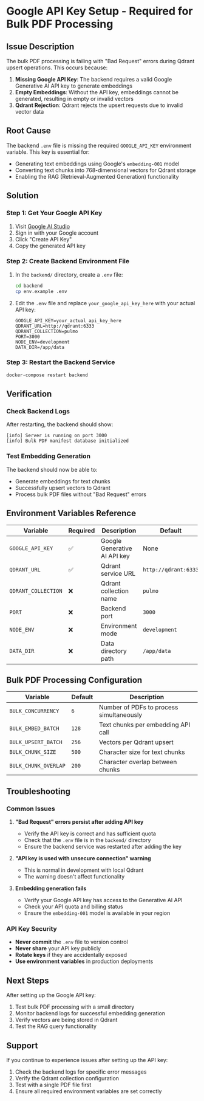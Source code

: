 # Google API Key Setup - Required for Bulk PDF Processing

## Issue Description
The bulk PDF processing is failing with "Bad Request" errors during Qdrant upsert operations. This occurs because:

1. **Missing Google API Key**: The backend requires a valid Google Generative AI API key to generate embeddings
2. **Empty Embeddings**: Without the API key, embeddings cannot be generated, resulting in empty or invalid vectors
3. **Qdrant Rejection**: Qdrant rejects the upsert requests due to invalid vector data

## Root Cause
The backend `.env` file is missing the required `GOOGLE_API_KEY` environment variable. This key is essential for:
- Generating text embeddings using Google's `embedding-001` model
- Converting text chunks into 768-dimensional vectors for Qdrant storage
- Enabling the RAG (Retrieval-Augmented Generation) functionality

## Solution

### Step 1: Get Your Google API Key
1. Visit [Google AI Studio](https://makersuite.google.com/app/apikey)
2. Sign in with your Google account
3. Click "Create API Key"
4. Copy the generated API key

### Step 2: Create Backend Environment File
1. In the `backend/` directory, create a `.env` file:
   ```bash
   cd backend
   cp env.example .env
   ```

2. Edit the `.env` file and replace `your_google_api_key_here` with your actual API key:
   ```env
   GOOGLE_API_KEY=your_actual_api_key_here
   QDRANT_URL=http://qdrant:6333
   QDRANT_COLLECTION=pulmo
   PORT=3000
   NODE_ENV=development
   DATA_DIR=/app/data
   ```

### Step 3: Restart the Backend Service
```bash
docker-compose restart backend
```

## Verification

### Check Backend Logs
After restarting, the backend should show:
```
[info] Server is running on port 3000
[info] Bulk PDF manifest database initialized
```

### Test Embedding Generation
The backend should now be able to:
- Generate embeddings for text chunks
- Successfully upsert vectors to Qdrant
- Process bulk PDF files without "Bad Request" errors

## Environment Variables Reference

| Variable | Required | Description | Default |
|----------|----------|-------------|---------|
| `GOOGLE_API_KEY` | ✅ | Google Generative AI API key | None |
| `QDRANT_URL` | ✅ | Qdrant service URL | `http://qdrant:6333` |
| `QDRANT_COLLECTION` | ❌ | Qdrant collection name | `pulmo` |
| `PORT` | ❌ | Backend port | `3000` |
| `NODE_ENV` | ❌ | Environment mode | `development` |
| `DATA_DIR` | ❌ | Data directory path | `/app/data` |

## Bulk PDF Processing Configuration

| Variable | Default | Description |
|----------|---------|-------------|
| `BULK_CONCURRENCY` | `6` | Number of PDFs to process simultaneously |
| `BULK_EMBED_BATCH` | `128` | Text chunks per embedding API call |
| `BULK_UPSERT_BATCH` | `256` | Vectors per Qdrant upsert |
| `BULK_CHUNK_SIZE` | `500` | Character size for text chunks |
| `BULK_CHUNK_OVERLAP` | `200` | Character overlap between chunks |

## Troubleshooting

### Common Issues

1. **"Bad Request" errors persist after adding API key**
   - Verify the API key is correct and has sufficient quota
   - Check that the `.env` file is in the `backend/` directory
   - Ensure the backend service was restarted after adding the key

2. **"API key is used with unsecure connection" warning**
   - This is normal in development with local Qdrant
   - The warning doesn't affect functionality

3. **Embedding generation fails**
   - Verify your Google API key has access to the Generative AI API
   - Check your API quota and billing status
   - Ensure the `embedding-001` model is available in your region

### API Key Security
- **Never commit** the `.env` file to version control
- **Never share** your API key publicly
- **Rotate keys** if they are accidentally exposed
- **Use environment variables** in production deployments

## Next Steps
After setting up the Google API key:
1. Test bulk PDF processing with a small directory
2. Monitor backend logs for successful embedding generation
3. Verify vectors are being stored in Qdrant
4. Test the RAG query functionality

## Support
If you continue to experience issues after setting up the API key:
1. Check the backend logs for specific error messages
2. Verify the Qdrant collection configuration
3. Test with a single PDF file first
4. Ensure all required environment variables are set correctly
